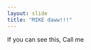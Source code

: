```yaml
---
layout: slide
title: "MIKE daww!!!"
---
```

<section data-background-image="https://s3.amazonaws.com/hakim-static/reveal-js/reveal-parallax-1.jpg" *style="color:black"*>
If you can see this, Call me
